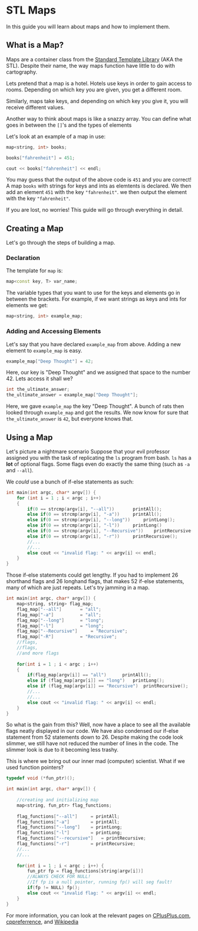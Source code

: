 # STL Maps 

In this guide you will learn about maps and how to implement them.

##  What is a Map?

Maps are a container class from the [Standard Template Library](http://www.cplusplus.com/reference/stl/) (AKA the STL).
Despite their name, the way maps function have little to do with cartography.

Lets pretend that a map is a hotel.
Hotels use keys in order to gain access to rooms.
Depending on which key you are given, you get a different room.

Similarly, maps take keys, and depending on which key you give it, you will receive different values. 

Another way to think about maps is like a snazzy array.
You can define what goes in between the ```[]```'s and the types of elements

Let's look at an example of a map in use:

```c++
map<string, int> books;

books["fahrenheit"] = 451;

cout << books["fahrenheit"] << endl;
```

You may guess that the output of the above code is ```451``` and you are correct!
A map ```books``` with strings for keys and ints as elemtents is declared.
We then add an element ```451``` with the key ```"fahrenheit"```.
we then output the element with the key ```"fahrenheit"```. 

If you are lost, no worries!
This guide will go through everything in detail.

## Creating a Map
Let's go through the steps of building a map.

### Declaration

The template for ```map``` is:

```c++
map<const key, T> var_name;
```

The variable types that you want to use for the keys and elements go in between the brackets.
For example, if we want strings as keys and ints for elements we get:

```c++
map<string, int> example_map;
```

### Adding and Accessing Elements

Let's say that you have declared ```example_map``` from above.
Adding a new element to ```example_map``` is easy.

```c++
example_map["Deep Thought"] = 42;
```

Here, our key is "Deep Thought" and we assigned that space to the number 42.
Lets access it shall we?

```c++
int the_ultimate_answer;
the_ultimate_answer = example_map["Deep Thought"];
```

Here, we gave ```example_map``` the key "Deep Thought".
A bunch of rats then looked through ```example_map``` and got the results.
We now know for sure that ```the_ultimate_answer``` is ```42```, but everyone knows that.

## Using a Map

Let's picture a nightmare scenario
Suppose that your evil professor assigned you with the task of replicating the ```ls``` program from bash.
```ls``` has a **lot** of optional flags.
Some flags even do exactly the same thing (such as ```-a``` and ```--all```).

We *could* use a bunch of if-else statements as such:

```c++
int main(int argc, char* argv[]) {
	for (int i = 1 ; i < argc ; i++)
	{
		if(0 == strcmp(argv[i], "--all"))		printAll();
		else if(0 == strcmp(argv[i], "-a"))		printAll();
		else if(0 == strcmp(argv[i], "--long"))		printLong();
		else if(0 == strcmp(argv[i], "-l"))		printLong()
		else if(0 == strcmp(argv[i], "--Recursive"))	printRecursive();
		else if(0 == strcmp(argv[i], "-r"))		printRecursive();
		//...
		//...
		else cout << "invalid flag: " << argv[i] << endl;
	}
}
```

Those if-else statements could get lengthy.
If you had to implement 26 shorthand flags and 26 longhand flags, that makes 52 if-else statements, many of which are just repeats.
Let's try jamming in a map.

```c++
int main(int argc, char* argv[]) {
	map<string, string> flag_map;
	flag_map["--all"]		= "all";
	flag_map["-a"]			= "all";
	flag_map["--long"]		= "long";
	flag_map["-l"]			= "long";
	flag_map["--Recursive"]		= "Recursive";
	flag_map["-R"]			= "Recursive";
	//flags,
	//flags,
	//and more flags
	
	for(int i = 1 ; i < argc ; i++)
	{
		if(flag_map[argv[i]] == "all") 		printAll();
		else if (flag_map[argv[i]] == "long") 	printLong();
		else if (flag_map[argv[i]] == "Recursive")	printRecursive();
		//...
		//...
		else cout << "invalid flag: " << argv[i] << endl;
	}
}
```

So what is the gain from this?
Well, now have a place to see all the available flags neatly displayed in our code.
We have also condensed our if-else statement from 52 statements down to 26.
Despite making the code look slimmer, we still have not reduced the number of lines in the code.
The slimmer look is due to it becoming less trashy.

This is where we bring out our inner mad (computer) scientist.
What if we used function pointers?

```c++
typedef void (*fun_ptr)();

int main(int argc, char* argv[]) {
	
	//creating and initializing map
	map<string, fun_ptr> flag_functions;
	
	flag_functions["--all"] 	= printAll;
	flag_functions["-a"] 		= printAll;
	flag_functions["--long"] 	= printLong;
	flag_functions["-l"] 		= printLong;
	flag_functions["--recursive"] 	= printRecursive;
	flag_functions["-r"] 		= printRecursive;
	//...
	//...
	
	for(int i = 1 ; i < argc ; i++) {
		fun_ptr fp = flag_functions[string(argv[i])]
		//ALWAYS CHECK FOR NULL!
		//If fp is a null pointer, running fp() will seg fault!
		if(fp != NULL) fp();
		else cout << "invalid flag: " << argv[i] << endl;
	}
}	
```

For more information, you can look at the relevant pages on [CPlusPlus.com](http://www.cplusplus.com/reference/map/map/), [cppreferrence](http://en.cppreference.com/w/cpp/container/map), and [Wikipedia](http://en.wikipedia.org/wiki/Associative_containers#Overview_of_functions)

